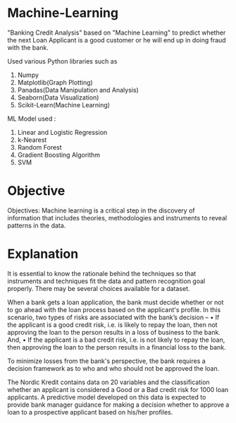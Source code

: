 # Machine-Learning
"Banking Credit Analysis" based on "Machine Learning" to predict whether the next Loan Applicant is a good customer or he will end up in doing fraud with the bank.

Used various Python libraries such as
1. Numpy
2. Matplotlib(Graph Plotting)
3. Panadas(Data Manipulation and Analysis)
4. Seaborn(Data Visualization)
5. Scikit-Learn(Machine Learning)

ML Model used :
1. Linear and Logistic Regression
2. k-Nearest 
3. Random Forest
4. Gradient Boosting Algorithm
5. SVM

# Objective

Objectives: Machine learning is a critical step in the discovery of information that includes theories, methodologies and instruments to reveal patterns in the data.

# Explanation

It is essential to know the rationale behind the techniques so that instruments and techniques fit the data and pattern recognition goal properly. There may be several choices available for a dataset.

When a bank gets a loan application, the bank must decide whether or not to go ahead with the loan process based on the applicant's profile. In this scenario, two types of risks are associated with the bank’s decision – • If the applicant is a good credit risk, i.e. is likely to repay the loan, then not approving the loan to the person results in a loss of business to the bank. And, • If the applicant is a bad credit risk, i.e. is not likely to repay the loan, then approving the loan to the person results in a financial loss to the bank.

To minimize losses from the bank's perspective, the bank requires a decision framework as to who and who should not be approved the loan.

The Nordic Kredit contains data on 20 variables and the classification whether an applicant is considered a Good or a Bad credit risk for 1000 loan applicants. A predictive model developed on this data is expected to provide bank manager guidance for making a decision whether to approve a loan to a prospective applicant based on his/her profiles.
